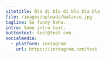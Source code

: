 ```yaml
---
sitetitle: Bla di bla di bla bla bla
file: /images/uploads/balance.jpg
tagline: So funny haha.
intro: Some intro text.
buttontext: test@test.com
socialmedia:
  - platform: instagram
    url: https://instagram.com/test
---
```

